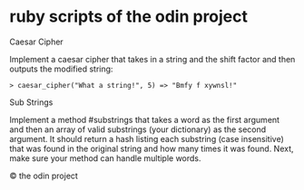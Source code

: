 # ruby scripts of the odin project

Caesar Cipher

Implement a caesar cipher that takes in a string and the shift factor and then outputs the modified string:

`> caesar_cipher("What a string!", 5)
  => "Bmfy f xywnsl!"`

Sub Strings

Implement a method #substrings that takes a word as the first argument and then an array of valid substrings (your dictionary) as the second argument. It should return a hash listing each substring (case insensitive) that was found in the original string and how many times it was found.
Next, make sure your method can handle multiple words.

© the odin project

